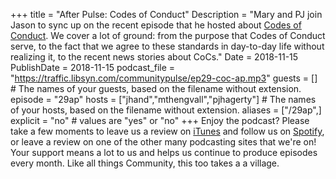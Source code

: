 +++
title = "After Pulse: Codes of Conduct"
Description = "Mary and PJ join Jason to sync up on the recent episode that he hosted about [Codes of Conduct](http://communitypulse.io/29-coc/). We cover a lot of ground: from the purpose that Codes of Conduct serve, to the fact that we agree to these standards in day-to-day life without realizing it, to the recent news stories about CoCs."
Date = 2018-11-15
PublishDate = 2018-11-15
podcast_file = "https://traffic.libsyn.com/communitypulse/ep29-coc-ap.mp3"
guests = [] # The names of your guests, based on the filename without extension.
episode = "29ap"
hosts = ["jhand","mthengvall","pjhagerty"] # The names of your hosts, based on the filename without extension.
aliases = ["/29ap",]
explicit = "no" # values are "yes" or "no"
+++
Enjoy the podcast? Please take a few moments to leave us a review on [iTunes](https://itunes.apple.com/us/podcast/community-pulse/id1218368182?mt=2) and follow us on [Spotify](https://open.spotify.com/show/3I7g5W9fMSgpWu38zZMjet?si=565TMb81SaWwrJYbAIeOxQ), or leave a review on one of the other many podcasting sites that we're on! Your support means a lot to us and helps us continue to produce episodes every month. Like all things Community, this too takes a a village.
